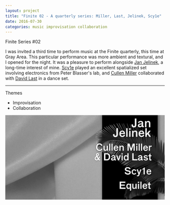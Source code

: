 ```yaml
---
layout: project
title: "Finite 02 - A quarterly series: Miller, Last, Jelinek, Scy1e"
date: 2016-07-30
categories: music improvisation collaboration
---
```


Finite Series #02

I was invited a third time to perform music at the Finite quarterly, this time at Gray Area.  This particular performance was more ambient and textural, and I opened for the night.  It was a pleasure to perform alongside [Jan Jelinek](https://faitiche.de/t/artists/janjelinek), a long-time interest of mine.  [Scy1e](https://scy1e.bandcamp.com/) played an excellent spatialized set involving electronics from Peter Blasser's lab, and [Cullen Miller](http://pointlinesurface.com/) collaborated with [David Last](https://www.facebook.com/pg/lastfaithstudio/) in a dance set.


---

Themes

- Improvisation
- Collaboration

![mod](/assets/finite02.png)




